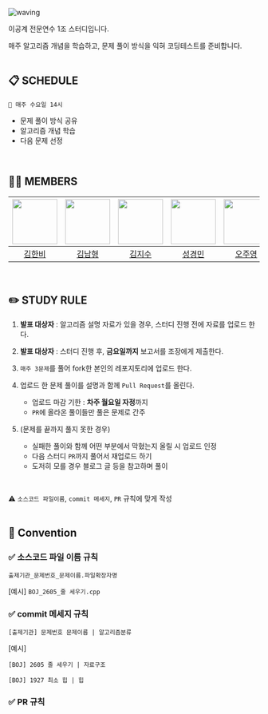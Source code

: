 ![waving](https://capsule-render.vercel.app/api?type=waving&height=200&text=ALGORITHM-STUDY&fontAlign=57&fontAlignY=35&color=gradient)

이공계 전문연수 1조 스터디입니다.

매주 알고리즘 개념을 학습하고, 문제 풀이 방식을 익혀 코딩테스트를 준비합니다.
<br><br>


## 📋 SCHEDULE
```
📌 매주 수요일 14시
```
- 문제 풀이 방식 공유
- 알고리즘 개념 학습
- 다음 문제 선정
<br/>


## 🏃🏻 MEMBERS
| [<a href="https://github.com/rlagksql219"><img src="https://avatars.githubusercontent.com/u/69866091?v=4" width="90"></a>]() | [<a href="https://github.com/NamNaam"><img src="https://avatars.githubusercontent.com/u/86337357?v=4" width="90"></a>]() | [<a href="https://github.com/Ziso0"><img src="https://avatars.githubusercontent.com/u/118143413?v=4" width="90"></a>]() | [<a href="https://github.com/seung9526"><img src="https://avatars.githubusercontent.com/u/38849788?v=4" width="90"></a>]() | [<a href="https://github.com/Secludor"><img src="https://avatars.githubusercontent.com/u/129930239?v=4" width="90"></a>]() | [<a href="https://github.com/FrostPenguiin"><img src="https://avatars.githubusercontent.com/u/96862860?v=4" width="90"></a>]() |
| :----------------------------------------------------------: | :----------------------------------------------------------: | :----------------------------------------------------------: | :----------------------------------------------------------: | :----------------------------------------------------------: | :----------------------------------------------------------: |
|              [김한비](https://github.com/rlagksql219)              |          [김남형](https://github.com/NamNaam)           |            [김지수](https://github.com/Ziso0)            |             [성경민](https://github.com/seung9526)             |              [오주영](https://github.com/Secludor)              |             [유병욱](https://github.com/FrostPenguiin)             |
<br/>


## ✏️ STUDY RULE

1. **발표 대상자** : 알고리즘 설명 자료가 있을 경우, 스터디 진행 전에 자료를 업로드 한다.

2. **발표 대상자** : 스터디 진행 후, **금요일까지** 보고서를 조장에게 제출한다.

3. `매주 3문제`를 풀어 fork한 본인의 레포지토리에 업로드 한다.

4. 업로드 한 문제 풀이를 설명과 함께 `Pull Request`를 올린다.
    - 업로드 마감 기한 : **차주 월요일 자정**까지
    - `PR`에 올라온 풀이들만 풀은 문제로 간주

5. (문제를 끝까지 풀지 못한 경우)
    - 실패한 풀이와 함께 어떤 부분에서 막혔는지 올릴 시 업로드 인정
    - 다음 스터디 `PR`까지 풀어서 재업로드 하기
    - 도저히 모를 경우 블로그 글 등을 참고하며 풀이
<br/>

⚠️ `소스코드 파일이름`, `commit 메세지`, `PR` 규칙에 맞게 작성
<br/><br/>


## 📢 Convention
### ✅ 소스코드 파일 이름 규칙
```
출제기관_문제번호_문제이름.파일확장자명
```
[예시] `BOJ_2605_줄 세우기.cpp`

### ✅ commit 메세지 규칙
```
[출제기관] 문제번호 문제이름 | 알고리즘분류
```
[예시]

`[BOJ] 2605 줄 세우기 | 자료구조`

`[BOJ] 1927 최소 힙 | 힙`

### ✅ PR 규칙
